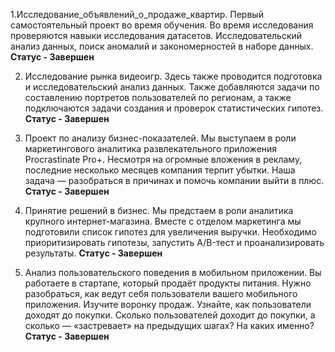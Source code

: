 1.Исследование_объявлений_о_продаже_квартир. Первый самостоятельный проект во время обучения. Во время исследования проверяются навыки исследования датасетов. Исследовательский анализ данных, поиск аномалий и закономерностей в наборе данных.
**Статус - Завершен**

2. Исследование рынка видеоигр. Здесь также  проводится подготовка и исследовательский анализ данных. Также добавляются задачи по составлению портретов пользователей по регионам, а также подключаются задачи создания и проверок статистических гипотез.
**Статус - Завершен**

3. Проект по анализу бизнес-показателей. Мы выступаем в роли маркетингового аналитика развлекательного приложения Procrastinate Pro+. Несмотря на огромные вложения в рекламу, последние несколько месяцев компания терпит убытки. Наша задача — разобраться в причинах и помочь компании выйти в плюс.
**Статус - Завершен**

4. Принятие решений в бизнес. Мы предстаем в роли аналитика крупного интернет-магазина. Вместе с отделом маркетинга мы подготовили список гипотез для увеличения выручки. Необходимо приоритизировать гипотезы, запустить A/B-тест и проанализировать результаты. 
**Статус - Завершен**

5. Анализ пользовательского поведения в мобильном приложении. Вы работаете в стартапе, который продаёт продукты питания. Нужно разобраться, как ведут себя пользователи вашего мобильного приложения. Изучите воронку продаж. Узнайте, как пользователи доходят до покупки. Сколько пользователей доходит до покупки, а сколько — «застревает» на предыдущих шагах? На каких именно?
**Статус - Завершен**
